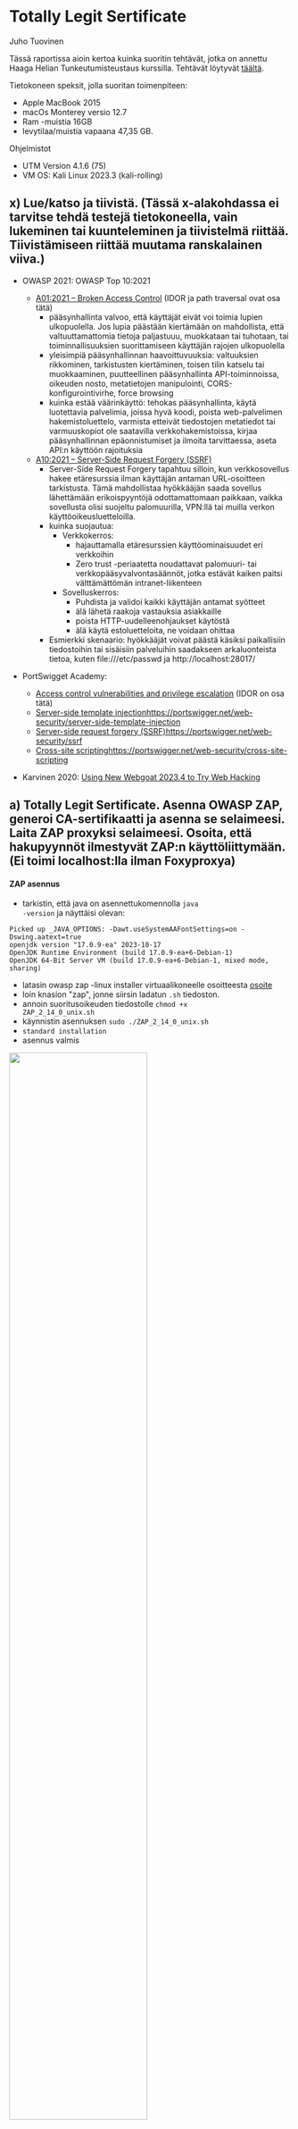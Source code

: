 # Totally Legit Sertificate
Juho Tuovinen

Tässä raportissa aioin kertoa kuinka suoritin tehtävät, jotka on annettu Haaga Helian Tunkeutumisteustaus kurssilla. Tehtävät löytyvät [täältä](https://terokarvinen.com/2023/eettinen-hakkerointi-2023/#h4-totally-legit-sertificate).

Tietokoneen speksit, jolla suoritan toimenpiteen:
- Apple MacBook 2015
- macOs Monterey versio 12.7
- Ram -muistia 16GB
- levytilaa/muistia vapaana 47,35 GB.

Ohjelmistot
- UTM Version 4.1.6 (75)
- VM OS: Kali Linux 2023.3 (kali-rolling)

## x) Lue/katso ja tiivistä. (Tässä x-alakohdassa ei tarvitse tehdä testejä tietokoneella, vain lukeminen tai kuunteleminen ja tiivistelmä riittää. Tiivistämiseen riittää muutama ranskalainen viiva.)

- OWASP 2021: OWASP Top 10:2021
  - [A01:2021 – Broken Access Control](https://owasp.org/Top10/A01_2021-Broken_Access_Control/) (IDOR ja path traversal ovat osa tätä)
    - pääsynhallinta valvoo, että käyttäjät eivät voi toimia lupien ulkopuolella. Jos lupia päästään kiertämään on mahdollista, että valtuuttamattomia tietoja paljastuuu, muokkataan tai tuhotaan, tai toiminnallisuuksien suorittamiseen käyttäjän rajojen ulkopuolella
    - yleisimpiä pääsynhallinnan haavoittuvuuksia: valtuuksien rikkominen, tarkistusten kiertäminen, toisen tilin katselu tai muokkaaminen, puutteellinen pääsynhallinta API-toiminnoissa, oikeuden nosto, metatietojen manipulointi, CORS-konfigurointivirhe, force browsing
    - kuinka estää väärinkäyttö: tehokas pääsynhallinta, käytä luotettavia palvelimia, joissa hyvä koodi, poista web-palvelimen hakemistoluettelo, varmista etteivät tiedostojen metatiedot tai varmuuskopiot ole saatavilla verkkohakemistoissa, kirjaa pääsynhallinnan epäonnistumiset ja ilmoita tarvittaessa, aseta API:n käyttöön rajoituksia
  - [A10:2021 – Server-Side Request Forgery (SSRF)](https://owasp.org/Top10/A10_2021-Server-Side_Request_Forgery_%28SSRF%29/)
    - Server-Side Request Forgery tapahtuu silloin, kun verkkosovellus hakee etäresurssia ilman käyttäjän antaman URL-osoitteen tarkistusta. Tämä mahdollistaa hyökkääjän saada sovellus lähettämään erikoispyyntöjä odottamattomaan paikkaan, vaikka sovellusta olisi suojeltu palomuurilla, VPN:llä tai muilla verkon käyttöoikeusluetteloilla.
    - kuinka suojautua:
      - Verkkokerros:
        - hajauttamalla etäresurssien käyttöominaisuudet eri verkkoihin
        - Zero trust -periaatetta noudattavat palomuuri- tai verkkopääsyvalvontasäännöt, jotka estävät kaiken paitsi välttämättömän intranet-liikenteen
      - Sovelluskerros:
        - Puhdista ja validoi kaikki käyttäjän antamat syötteet
        - älä lähetä raakoja vastauksia asiakkaille
        - poista HTTP-uudelleenohjaukset käytöstä
        - älä käytä estoluetteloita, ne voidaan ohittaa
    - Esmierkki skenaario: hyökkääjät voivat päästä käsiksi paikallisiin tiedostoihin tai sisäisiin palveluihin saadakseen arkaluonteista tietoa, kuten file:///etc/passwd ja http://localhost:28017/

- PortSwigget Academy:
  - [Access control vulnerabilities and privilege escalation](https://portswigger.net/web-security/access-control) (IDOR on osa tätä)
  - [Server-side template injection](https://portswigger.net/web-security/server-side-template-injection)https://portswigger.net/web-security/server-side-template-injection
  - [Server-side request forgery (SSRF)](https://portswigger.net/web-security/ssrf)https://portswigger.net/web-security/ssrf
  - [Cross-site scripting](https://portswigger.net/web-security/cross-site-scripting)https://portswigger.net/web-security/cross-site-scripting
 
- Karvinen 2020: [Using New Webgoat 2023.4 to Try Web Hacking](https://terokarvinen.com/2023/webgoat-2023-4-ethical-web-hacking/)

## a) Totally Legit Sertificate. Asenna OWASP ZAP, generoi CA-sertifikaatti ja asenna se selaimeesi. Laita ZAP proxyksi selaimeesi. Osoita, että hakupyynnöt ilmestyvät ZAP:n käyttöliittymään. (Ei toimi localhost:lla ilman Foxyproxya)

#### ZAP asennus
- tarkistin, että java on asennettukomennolla <code>java -version</code> ja näyttäisi olevan:
````
Picked up _JAVA_OPTIONS: -Dawt.useSystemAAFontSettings=on -Dswing.aatext=true
openjdk version "17.0.9-ea" 2023-10-17
OpenJDK Runtime Environment (build 17.0.9-ea+6-Debian-1)
OpenJDK 64-Bit Server VM (build 17.0.9-ea+6-Debian-1, mixed mode, sharing)
````
- latasin owasp zap -linux installer virtuaalikoneelle osoitteesta [osoite](https://github.com/zaproxy/zaproxy/releases/download/v2.14.0/ZAP_2_14_0_unix.sh)
- loin knasion "zap", jonne siirsin ladatun <code>.sh</code> tiedoston.
- annoin suoritusoikeuden tiedostolle <code>chmod +x ZAP_2_14_0_unix.sh</code>
- käynnistin asennuksen <code>sudo ./ZAP_2_14_0_unix.sh</code>
- <code>standard installation</code>
- asennus valmis
  
<img src="/images/zap.png" alt="" title="" width="70%" height="70%">

- Firefoxin asetuksista laitoin HTTP Proxyksi: localhost ja portti 8080.

<img src="/images/fire1.png" alt="" title="" width="70%" height="70%">

- ZAP:ista Tools - Options - Dynamic SSL Certificate - Go To New Screen ja sieltä tallensin CA Certificaten työpöydälleni.
- Firefoxin asetuksista Settings- Privacy & Security - Certificates - View Certificates...- Import... ja lisäsin aikaisemmin tallettamani CA Certificaten.

<img src="/images/certi.png" alt="" title="" width="70%" height="70%">
<img src="/images/ca.png" alt="" title="" width="70%" height="70%">
  
- ZAP:issa ajoin käyttämällä localhost:8080

<img src="/images/zap2.png" alt="" title="" width="70%" height="70%">


apuna: https://www.youtube.com/watch?v=d6dOGlzpz8w 
## b) Kettumaista. Asenna FoxyProxy Standard Firefox Addon, ja lisää ZAP proxyksi siihen.
## PortSwigger Labs. Ratkaise tehtävät. Selitä ratkaisusi: mitä palvelimella tapahtuu, mitä eri osat tekevät, miten hyökkäys löytyi, mistä vika johtuu. (Voi käyttää ZAPia, vaikka malliratkaisut käyttävät harjoitusten tekijän maksullista ohjelmaa)
- Insecure Direct Object Reference (IDOR)
  - c) [Insecure direct object references](https://portswigger.net/web-security/access-control/lab-insecure-direct-object-references)
   
    
- Path traversal
  - d) [File path traversal, simple case](https://portswigger.net/web-security/file-path-traversal/lab-simple)
  - e) [File path traversal, traversal sequences blocked with absolute path bypass](https://portswigger.net/web-security/file-path-traversal/lab-absolute-path-bypass)
  - f) [File path traversal, traversal sequences stripped non-recursively](https://portswigger.net/web-security/file-path-traversal/lab-sequences-stripped-non-recursively)
- Server Side Template Injection (SSTI)
  - g) [Server-side template injection with information disclosure via user-supplied objects](https://portswigger.net/web-security/server-side-template-injection/exploiting/lab-server-side-template-injection-with-information-disclosure-via-user-supplied-objects) (Tämä on merkitty hieman vaikeammaksi, jätä viimeiseksi jos näyttää hankalalta)
- Server Side Request Forgery (SSRF)
  - h) [Basic SSRF against the local server](https://portswigger.net/web-security/ssrf/lab-basic-ssrf-against-localhost)
- Cross Site Scripting (XSS)
  - i) [Reflected XSS into HTML context with nothing encoded](https://portswigger.net/web-security/cross-site-scripting/reflected/lab-html-context-nothing-encoded)
  - j) [Stored XSS into HTML context with nothing encoded](https://portswigger.net/web-security/cross-site-scripting/stored/lab-html-context-nothing-encoded)

## k) Asenna Webgoat 2023.4. (Uusi versio, jossa on eri tehtäviä kuin vanhemmissa)
## Ratkaise WebGoat 2023.4:
- m) (A1) Broken Access Control (WebGoat 2023.4)
  - Hijack a session (1)
  - Insecure Direct Object References (4)
  - Missing Function Level Access Control (3)
  - Spoofing an Authentication Cookie (1)
- n) (A7) Identity & Auth Failure (WebGoat 2023.4)
  - Authentication Bypasses (1)
  - Insecure Login (1)
- o) (A10) Server-side Request Forgery (WebGoat 2023.4)
  - Server-Side Request Forgery (2)
- p) Client side (WebGoat 2023.4)
  - Bypass front-end restrictions (2)
